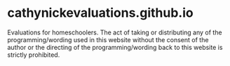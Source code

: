 # cathynickevaluations.github.io
Evaluations for homeschoolers. The act of taking or distributing any of the programming/wording used in this website without the consent of the author or the directing of the programming/wording back to this website is strictly prohibited.
